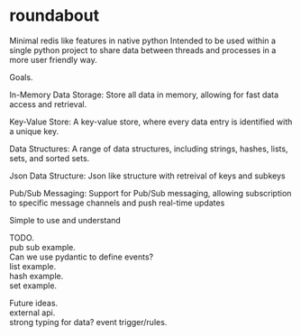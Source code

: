 # roundabout
Minimal redis like features in native python
Intended to be used within a single python project to share data between threads and processes in a more user friendly way.

Goals.  

In-Memory Data Storage: Store all data in memory, allowing for fast data access and retrieval.

Key-Value Store: A key-value store, where every data entry is identified with a unique key. 

Data Structures: A range of data structures, including strings, hashes, lists, sets, and sorted sets.

Json Data Structure: Json like structure with retreival of keys and subkeys

Pub/Sub Messaging: Support for Pub/Sub messaging, allowing subscription to specific message channels and push real-time updates 

Simple to use and understand

TODO.  
pub sub example.  
  Can we use pydantic to define events?   
list example.  
hash example.  
set example.  

Future ideas.  
external api.  
strong typing for data?
event trigger/rules.  
